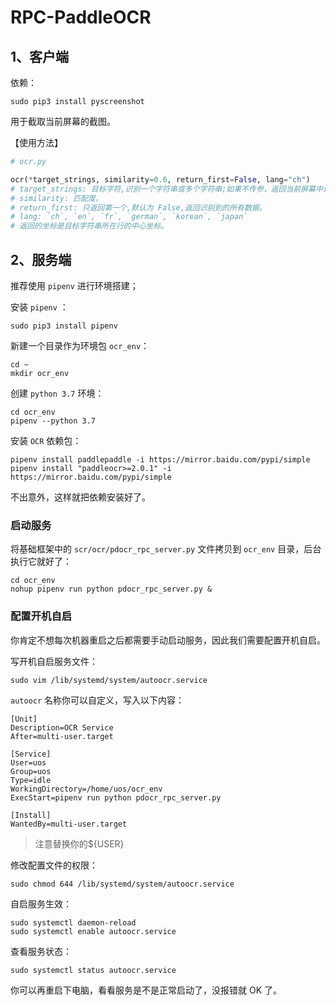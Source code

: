 # RPC-PaddleOCR

## 1、客户端

依赖：

```shell
sudo pip3 install pyscreenshot
```

用于截取当前屏幕的截图。

【使用方法】

```python
# ocr.py

ocr(*target_strings, similarity=0.6, return_first=False, lang="ch")
# target_strings: 目标字符,识别一个字符串或多个字符串;如果不传参，返回当前屏幕中识别到的所有字符串。
# similarity: 匹配度。
# return_first: 只返回第一个,默认为 False,返回识别到的所有数据。
# lang: `ch`, `en`, `fr`, `german`, `korean`, `japan`
# 返回的坐标是目标字符串所在行的中心坐标。
```



## 2、服务端

推荐使用 `pipenv` 进行环境搭建；

安装 `pipenv` ：

```
sudo pip3 install pipenv
```

新建一个目录作为环境包 `ocr_env`：

```
cd ~
mkdir ocr_env
```

创建 `python 3.7` 环境：

```
cd ocr_env
pipenv --python 3.7
```

安装 `OCR` 依赖包：

```
pipenv install paddlepaddle -i https://mirror.baidu.com/pypi/simple
pipenv install "paddleocr>=2.0.1" -i https://mirror.baidu.com/pypi/simple
```

不出意外，这样就把依赖安装好了。

### 启动服务

将基础框架中的 `scr/ocr/pdocr_rpc_server.py` 文件拷贝到 `ocr_env` 目录，后台执行它就好了：

```
cd ocr_env
nohup pipenv run python pdocr_rpc_server.py &
```

### 配置开机自启

你肯定不想每次机器重启之后都需要手动启动服务，因此我们需要配置开机自启。

写开机自启服务文件：

```
sudo vim /lib/systemd/system/autoocr.service
```

`autoocr` 名称你可以自定义，写入以下内容：

```
[Unit]
Description=OCR Service
After=multi-user.target

[Service]
User=uos
Group=uos
Type=idle
WorkingDirectory=/home/uos/ocr_env
ExecStart=pipenv run python pdocr_rpc_server.py

[Install]
WantedBy=multi-user.target
```

> 注意替换你的${USER}

修改配置文件的权限：

```
sudo chmod 644 /lib/systemd/system/autoocr.service
```

自启服务生效：

```
sudo systemctl daemon-reload
sudo systemctl enable autoocr.service
```

查看服务状态：

```
sudo systemctl status autoocr.service
```

你可以再重启下电脑，看看服务是不是正常启动了，没报错就 OK 了。

